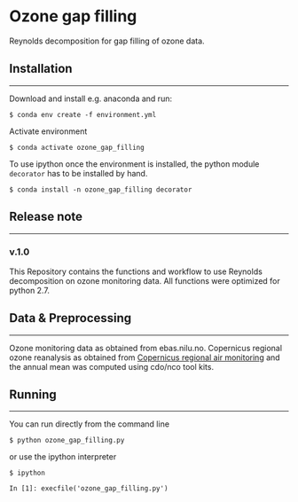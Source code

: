 # Ozone gap filling
Reynolds decomposition for gap filling of ozone data.

## Installation
-------------
Download and install e.g. anaconda and run:

`$ conda env create -f environment.yml`

Activate environment

`$ conda activate ozone_gap_filling`

To use ipython once the environment is installed, the python module `decorator` has to be installed by hand.

`$ conda install -n ozone_gap_filling decorator`

## Release note
-------------
### v.1.0

This Repository contains the functions and workflow to use Reynolds decomposition on ozone monitoring data.
All functions were optimized for python 2.7.

## Data & Preprocessing
------------------------
Ozone monitoring data as obtained from ebas.nilu.no.
Copernicus regional ozone reanalysis as obtained from [Copernicus regional air monitoring](https://ads.atmosphere.copernicus.eu/cdsapp#!/dataset/cams-europe-air-quality-forecasts?tab=form) and 
the annual mean was computed using cdo/nco tool kits.

## Running
-----------
You can run directly from the command line

`$ python ozone_gap_filling.py`

or use the ipython interpreter

```ipython
$ ipython

In [1]: execfile('ozone_gap_filling.py')
```
